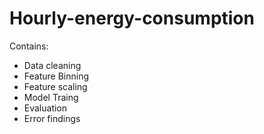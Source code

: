 # Hourly-energy-consumption
Contains: 
- Data cleaning
- Feature Binning
- Feature scaling
- Model Traing
- Evaluation
- Error findings
